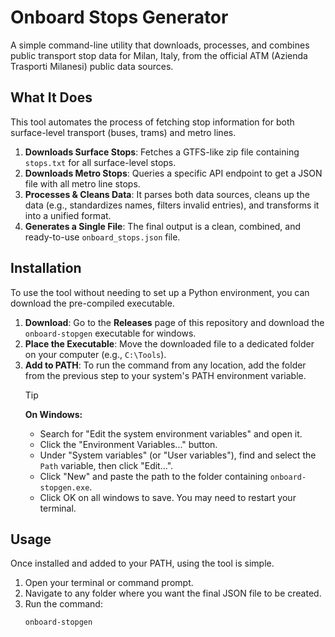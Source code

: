 # Onboard Stops Generator

A simple command-line utility that downloads, processes, and combines public transport stop data for Milan, Italy, from the official ATM (Azienda Trasporti Milanesi) public data sources.

## What It Does

This tool automates the process of fetching stop information for both surface-level transport (buses, trams) and metro lines.

1.  **Downloads Surface Stops**: Fetches a GTFS-like zip file containing `stops.txt` for all surface-level stops.
2.  **Downloads Metro Stops**: Queries a specific API endpoint to get a JSON file with all metro line stops.
3.  **Processes & Cleans Data**: It parses both data sources, cleans up the data (e.g., standardizes names, filters invalid entries), and transforms it into a unified format.
4.  **Generates a Single File**: The final output is a clean, combined, and ready-to-use `onboard_stops.json` file.

## Installation

To use the tool without needing to set up a Python environment, you can download the pre-compiled executable.

1.  **Download**: Go to the **Releases** page of this repository and download the `onboard-stopgen` executable for windows.
2.  **Place the Executable**: Move the downloaded file to a dedicated folder on your computer (e.g., `C:\Tools`).
3.  **Add to PATH**: To run the command from any location, add the folder from the previous step to your system's PATH environment variable.
    >[!TIP]
    > **On Windows:**
    > - Search for "Edit the system environment variables" and open it.
    > - Click the "Environment Variables..." button.
    > - Under "System variables" (or "User variables"), find and select the `Path` variable, then click "Edit...".
    > - Click "New" and paste the path to the folder containing `onboard-stopgen.exe`.
    > - Click OK on all windows to save. You may need to restart your terminal.

## Usage

Once installed and added to your PATH, using the tool is simple.

1.  Open your terminal or command prompt.
2.  Navigate to any folder where you want the final JSON file to be created.
3.  Run the command: 
    ```bash
    onboard-stopgen
    ```